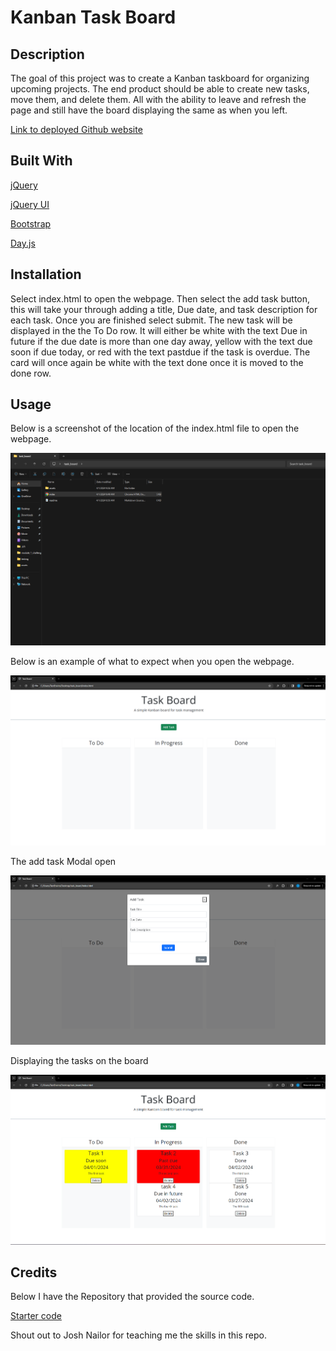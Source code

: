 # Kanban Task Board

## Description

The goal of this project was to create a Kanban taskboard for organizing upcoming projects.  The end product should be able to create new tasks, move them, and delete them.  All with the ability to leave and refresh the page and still have the board displaying the same as when you left. 

[Link to deployed Github website](https://jakerasmusson.github.io/task_board/)

## Built With

[jQuery](https://jquery.com/)

[jQuery UI](https://jqueryui.com/)

[Bootstrap](https://getbootstrap.com/)

[Day.js](https://day.js.org/)




## Installation


Select index.html to open the webpage.  Then select the add task button, this will take your through adding a title, Due date, and task description for each task.  Once you are finished select submit.  The new task will be displayed in the the To Do row.  It will either be white with the text Due in future if the due date is more than one day away, yellow with the text due soon if due today, or red with the text pastdue if the task is overdue.  The card will once again be white with the text done once it is moved to the done row.

## Usage

Below is a screenshot of the location of the index.html file to open the webpage.


![Showing HTML in Folder](/assets/Images/Screentshotofindexhtml.png)

Below is an example of what to expect when you open the webpage.

![Example of Webpage](/assets/Images/OnOpen.png)

The add task Modal open

![Modal Open](/assets/Images/modal_open.png)

Displaying the tasks on the board

![Task on the board](/assets/Images/tasksonboard.png)

## Credits

Below I have the Repository that provided the source code.

[Starter code](https://github.com/coding-boot-camp/musical-happiness)

Shout out to Josh Nailor for teaching me the skills in this repo.